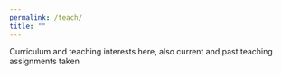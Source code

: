 ```yaml
---
permalink: /teach/
title: ""
---
```


Curriculum and teaching interests here, also current and past teaching assignments taken